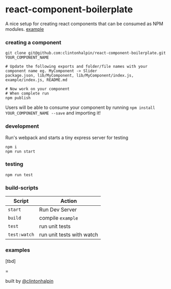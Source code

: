 # react-component-boilerplate 
A nice setup for creating react components that can be consumed as NPM modules. [example](http://clintonhalpin.github.io/react-component-boilerplate/example/)

### creating a component
```shell
git clone git@github.com:clintonhalpin/react-component-boilerplate.git YOUR_COMPONENT_NAME

# Update the following exports and folder/file names with your component name eg. MyComponent -> Slider
package.json, lib/MyComponent, lib/MyComponent/index.js, example/index.js, README.md

# Now work on your component
# When complete run
npm publish
```

Users will be able to consume your component by running `npm install YOUR_COMPONENT_NAME --save` and importing it! 

### development
Run's webpack and starts a tiny express server for testing

```shell
npm i 
npm run start
```

### testing

```shell
npm run test
```

### build-scripts

| Script  | Action |
| ------------- | ------------- |
| `start`  | Run Dev Server  |
| `build`  | compile `example`  |
| `test`  | run unit tests |
| `test:watch`  | run unit tests with watch |

### examples
[tbd]

=

built by [@clintonhalpin](http://twitter.com/clintonhalpin)
